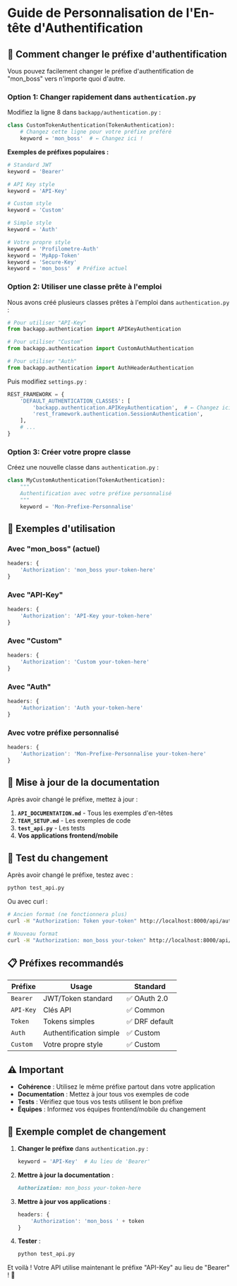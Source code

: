 # Guide de Personnalisation de l'En-tête d'Authentification

## 🔧 Comment changer le préfixe d'authentification

Vous pouvez facilement changer le préfixe d'authentification de "mon_boss" vers n'importe quoi d'autre.

### **Option 1: Changer rapidement dans `authentication.py`**

Modifiez la ligne 8 dans `backapp/authentication.py` :

```python
class CustomTokenAuthentication(TokenAuthentication):
    # Changez cette ligne pour votre préfixe préféré
    keyword = 'mon_boss'  # ← Changez ici !
```

**Exemples de préfixes populaires :**

```python
# Standard JWT
keyword = 'Bearer'

# API Key style
keyword = 'API-Key'

# Custom style
keyword = 'Custom'

# Simple style
keyword = 'Auth'

# Votre propre style
keyword = 'Profilometre-Auth'
keyword = 'MyApp-Token'
keyword = 'Secure-Key'
keyword = 'mon_boss'  # Préfixe actuel
```

### **Option 2: Utiliser une classe prête à l'emploi**

Nous avons créé plusieurs classes prêtes à l'emploi dans `authentication.py` :

```python
# Pour utiliser "API-Key"
from backapp.authentication import APIKeyAuthentication

# Pour utiliser "Custom"
from backapp.authentication import CustomAuthAuthentication

# Pour utiliser "Auth"
from backapp.authentication import AuthHeaderAuthentication
```

Puis modifiez `settings.py` :

```python
REST_FRAMEWORK = {
    'DEFAULT_AUTHENTICATION_CLASSES': [
        'backapp.authentication.APIKeyAuthentication',  # ← Changez ici !
        'rest_framework.authentication.SessionAuthentication',
    ],
    # ...
}
```

### **Option 3: Créer votre propre classe**

Créez une nouvelle classe dans `authentication.py` :

```python
class MyCustomAuthentication(TokenAuthentication):
    """
    Authentification avec votre préfixe personnalisé
    """
    keyword = 'Mon-Prefixe-Personnalise'
```

## 📝 Exemples d'utilisation

### **Avec "mon_boss" (actuel)**
```javascript
headers: {
    'Authorization': 'mon_boss your-token-here'
}
```

### **Avec "API-Key"**
```javascript
headers: {
    'Authorization': 'API-Key your-token-here'
}
```

### **Avec "Custom"**
```javascript
headers: {
    'Authorization': 'Custom your-token-here'
}
```

### **Avec "Auth"**
```javascript
headers: {
    'Authorization': 'Auth your-token-here'
}
```

### **Avec votre préfixe personnalisé**
```javascript
headers: {
    'Authorization': 'Mon-Prefixe-Personnalise your-token-here'
}
```

## 🔄 Mise à jour de la documentation

Après avoir changé le préfixe, mettez à jour :

1. **`API_DOCUMENTATION.md`** - Tous les exemples d'en-têtes
2. **`TEAM_SETUP.md`** - Les exemples de code
3. **`test_api.py`** - Les tests
4. **Vos applications frontend/mobile**

## 🧪 Test du changement

Après avoir changé le préfixe, testez avec :

```bash
python test_api.py
```

Ou avec curl :

```bash
# Ancien format (ne fonctionnera plus)
curl -H "Authorization: Token your-token" http://localhost:8000/api/auth/profile/

# Nouveau format
curl -H "Authorization: mon_boss your-token" http://localhost:8000/api/auth/profile/
```

## 📋 Préfixes recommandés

| Préfixe | Usage | Standard |
|---------|-------|----------|
| `Bearer` | JWT/Token standard | ✅ OAuth 2.0 |
| `API-Key` | Clés API | ✅ Common |
| `Token` | Tokens simples | ✅ DRF default |
| `Auth` | Authentification simple | ✅ Custom |
| `Custom` | Votre propre style | ✅ Custom |

## ⚠️ Important

- **Cohérence** : Utilisez le même préfixe partout dans votre application
- **Documentation** : Mettez à jour tous vos exemples de code
- **Tests** : Vérifiez que tous vos tests utilisent le bon préfixe
- **Équipes** : Informez vos équipes frontend/mobile du changement

## 🚀 Exemple complet de changement

1. **Changer le préfixe** dans `authentication.py` :
   ```python
   keyword = 'API-Key'  # Au lieu de 'Bearer'
   ```

2. **Mettre à jour la documentation** :
   ```markdown
   Authorization: mon_boss your-token-here
   ```

3. **Mettre à jour vos applications** :
   ```javascript
   headers: {
       'Authorization': 'mon_boss ' + token
   }
   ```

4. **Tester** :
   ```bash
   python test_api.py
   ```

Et voilà ! Votre API utilise maintenant le préfixe "API-Key" au lieu de "Bearer" ! 🎉 